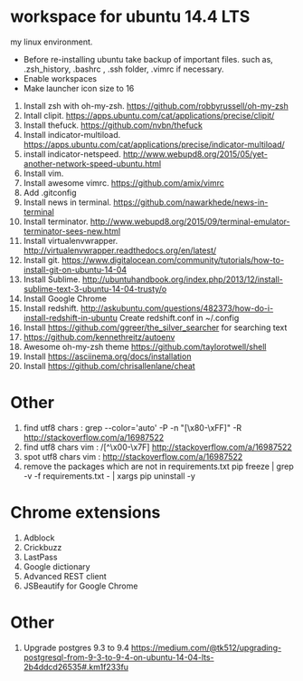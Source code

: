 # workspace for ubuntu 14.4 LTS
my linux environment. 

* Before re-installing ubuntu take backup of important files. such as, .zsh_history, .bashrc , .ssh folder, .vimrc if necessary.
* Enable workspaces
* Make launcher icon size to 16

1. Install zsh with oh-my-zsh. https://github.com/robbyrussell/oh-my-zsh
2. Intall clipit. https://apps.ubuntu.com/cat/applications/precise/clipit/
3. Install thefuck. https://github.com/nvbn/thefuck
4. Install indicator-multiload. https://apps.ubuntu.com/cat/applications/precise/indicator-multiload/
5. install indicator-netspeed. http://www.webupd8.org/2015/05/yet-another-network-speed-ubuntu.html
6. Install vim.
7. Install awesome vimrc. https://github.com/amix/vimrc
8. Add .gitconfig
9. Install news in terminal. https://github.com/nawarkhede/news-in-terminal
10. Install terminator. http://www.webupd8.org/2015/09/terminal-emulator-terminator-sees-new.html
11. Install virtualenvwrapper. http://virtualenvwrapper.readthedocs.org/en/latest/
12. Install git. https://www.digitalocean.com/community/tutorials/how-to-install-git-on-ubuntu-14-04
13. Install Sublime. http://ubuntuhandbook.org/index.php/2013/12/install-sublime-text-3-ubuntu-14-04-trusty/o
14. Install Google Chrome 
15. Install redshift. http://askubuntu.com/questions/482373/how-do-i-install-redshift-in-ubuntu
    Create redshift.conf in ~/.config
16. Install https://github.com/ggreer/the_silver_searcher for searching text
17. https://github.com/kennethreitz/autoenv
18. Awesome oh-my-zsh theme https://github.com/taylorotwell/shell
19. Install https://asciinema.org/docs/installation
20. Install https://github.com/chrisallenlane/cheat

# Other
1. find utf8 chars : grep --color='auto' -P -n "[\x80-\xFF]" -R  http://stackoverflow.com/a/16987522
2. find utf8 chars vim : /[^\x00-\x7F]  http://stackoverflow.com/a/16987522
3. spot utf8 chars vim : http://stackoverflow.com/a/16987522
4. remove the packages which are not in requirements.txt pip freeze | grep -v -f requirements.txt - | xargs pip uninstall -y

# Chrome extensions

1. Adblock
2. Crickbuzz
3. LastPass
4. Google dictionary
5. Advanced REST client
6. JSBeautify for Google Chrome

# Other
1. Upgrade postgres 9.3 to 9.4 https://medium.com/@tk512/upgrading-postgresql-from-9-3-to-9-4-on-ubuntu-14-04-lts-2b4ddcd26535#.km1f233fu

